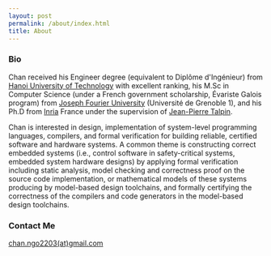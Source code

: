 ```yaml
---
layout: post
permalink: /about/index.html
title: About
---
```


### Bio
Chan received his Engineer degree (equivalent to Diplôme d'Ingénieur) from 
[Hanoi University of Technology](http://en.hust.edu.vn/home) with excellent ranking, 
his M.Sc in Computer Science (under a French government scholarship, Évariste Galois program) 
from [Joseph Fourier University](https://www.ujf-grenoble.fr/?language=en) 
(Université de Grenoble 1), and his Ph.D from [Inria](http://www.inria.fr/en/) 
France under the supervision of [Jean-Pierre Talpin](http://www.irisa.fr/prive/talpin/).

Chan is interested in design, implementation of system-level programming languages, 
compilers, and formal verification for building reliable, certified software and 
hardware systems. A common theme is constructing correct embedded systems (i.e., control 
software in safety-critical systems, embedded system hardware designs) by applying formal 
verification including static analysis, model checking and correctness proof on the 
source code implementation, or mathematical models of these systems producing by 
model-based design toolchains, and formally certifying the correctness of the 
compilers and code generators in the model-based design toolchains.

### Contact Me
[chan.ngo2203(at)gmail.com](mailto:chan.ngo2203@gmail.com)